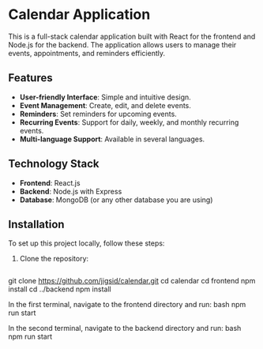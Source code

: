 # Calendar Application

This is a full-stack calendar application built with React for the frontend and Node.js for the backend. The application allows users to manage their events, appointments, and reminders efficiently.

## Features

- **User-friendly Interface**: Simple and intuitive design.
- **Event Management**: Create, edit, and delete events.
- **Reminders**: Set reminders for upcoming events.
- **Recurring Events**: Support for daily, weekly, and monthly recurring events.
- **Multi-language Support**: Available in several languages.

## Technology Stack

- **Frontend**: React.js
- **Backend**: Node.js with Express
- **Database**: MongoDB (or any other database you are using)

## Installation

To set up this project locally, follow these steps:

1. Clone the repository:
   ```bash
  git clone https://github.com/jigsid/calendar.git
  cd calendar
  cd frontend
  npm install
  cd ../backend
  npm install

In the first terminal, navigate to the frontend directory and run:
bash
npm run start


In the second terminal, navigate to the backend directory and run:
bash
npm run start
